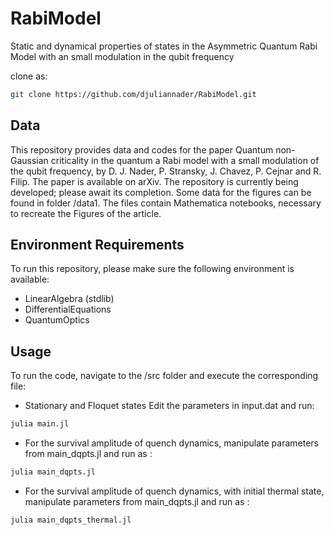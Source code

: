 # RabiModel
Static and dynamical properties of states in the Asymmetric Quantum Rabi Model with an small modulation in the qubit frequency

clone as:


```bash
git clone https://github.com/djuliannader/RabiModel.git
```



## Data 

This repository provides data and codes for the paper Quantum non-Gaussian criticality in the quantum a Rabi model with a small modulation of the
qubit frequency, by D. J. Nader, P. Stransky, J. Chavez, P. Cejnar and R. Filip.
The paper is available on arXiv.
The repository is currently being developed; please await its completion. Some data for the figures can be found in folder /data1.  The files contain Mathematica notebooks, necessary to recreate the Figures of the article.


## Environment Requirements  

To run this repository, please make sure the following environment is available:

- LinearAlgebra (stdlib)  
- DifferentialEquations
- QuantumOptics

## Usage

To run the code, navigate to the /src folder and execute the corresponding file:

- Stationary and Floquet states
Edit the parameters in input.dat and run:

```bash
julia main.jl
```

- For the survival amplitude of quench dynamics, manipulate parameters from main_dqpts.jl and run as :

```bash
julia main_dqpts.jl
```

- For the survival amplitude of quench dynamics, with initial thermal state, manipulate parameters from main_dqpts.jl and run as :

```bash
julia main_dqpts_thermal.jl
```
